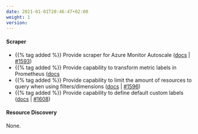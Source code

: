 ```yaml
---
date: 2021-01-01T20:46:47+02:00
weight: 1
version:
---
```


#### Scraper

- {{% tag added %}} Provide scraper for Azure Monitor Autoscale ([docs](https://promitor.io/configuration/v2.x/metrics/monitor-autoscale)
 | [#1593](https://github.com/tomkerkhove/promitor/issues/1593))
- {{% tag added %}} Provide capability to transform metric labels in Prometheus ([docs](https://promitor.io/configuration/v2.x/runtime/scraper#prometheus-scraping-endpoint)
- {{% tag added %}} Provide capability to limit the amount of resources to query when using filters/dimensions ([docs](https://promitor.io/configuration/v2.x/metrics)
 | [#1596](https://github.com/tomkerkhove/promitor/issues/1596))
- {{% tag added %}} Provide capability to define default custom labels  ([docs](https://promitor.io/configuration/v2.x/metrics/)
 | [#1608](https://github.com/tomkerkhove/promitor/issues/1608))

#### Resource Discovery

None.
